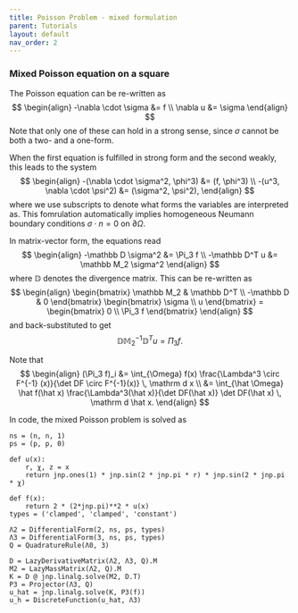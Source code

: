 ```yaml
---
title: Poisson Problem - mixed formulation
parent: Tutorials
layout: default
nav_order: 2
---
```


### Mixed Poisson equation on a square

The Poisson equation can be re-written as
$$
\begin{align}
    -\nabla \cdot \sigma &= f \\
    \nabla u &= \sigma
\end{align}
$$
Note that only one of these can hold in a strong sense, since $\sigma$ cannot be both a two- and a one-form.

When the first equation is fulfilled in strong form and the second weakly, this leads to the system
$$
\begin{align}
    -(\nabla \cdot \sigma^2, \phi^3) &= (f, \phi^3) \\
    -(u^3, \nabla \cdot \psi^2) &= (\sigma^2, \psi^2),
\end{align}
$$
where we use subscripts to denote what forms the variables are interpreted as. This fomrulation automatically implies homogeneous Neumann boundary conditions $\sigma \cdot n = 0$ on $\partial \Omega$.

In matrix-vector form, the equations read
$$
\begin{align}
    -\mathbb D \sigma^2 &= \Pi_3 f \\
    -\mathbb D^T u &= \mathbb M_2 \sigma^2
\end{align}
$$
where $\mathbb D$ denotes the divergence matrix. This can be re-written as
$$
\begin{align}
    \begin{bmatrix}
        \mathbb M_2 & \mathbb D^T \\
        -\mathbb D & 0
    \end{bmatrix}
    \begin{bmatrix}
        \sigma \\ u
    \end{bmatrix}
    = 
    \begin{bmatrix}
        0 \\ \Pi_3 f
    \end{bmatrix}
\end{align}
$$
and back-substituted to get
$$
    \mathbb D \mathbb M_2^{-1} \mathbb D^T u = \Pi_3 f.
$$

Note that 
$$
\begin{align}
    (\Pi_3 f)_i &= \int_{\Omega} f(x) \frac{\Lambda^3 \circ F^{-1} (x)}{\det DF \circ F^{-1}(x)} \, \mathrm d x \\
    &= \int_{\hat \Omega} \hat f(\hat x) \frac{\Lambda^3(\hat x)}{\det DF(\hat x)} \det DF(\hat x) \, \mathrm d \hat x.
\end{align}
$$

In code, the mixed Poisson problem is solved as

```
ns = (n, n, 1)
ps = (p, p, 0)

def u(x):
    r, χ, z = x
    return jnp.ones(1) * jnp.sin(2 * jnp.pi * r) * jnp.sin(2 * jnp.pi * χ)

def f(x):
    return 2 * (2*jnp.pi)**2 * u(x)
types = ('clamped', 'clamped', 'constant')

Λ2 = DifferentialForm(2, ns, ps, types)
Λ3 = DifferentialForm(3, ns, ps, types)
Q = QuadratureRule(Λ0, 3)

D = LazyDerivativeMatrix(Λ2, Λ3, Q).M
M2 = LazyMassMatrix(Λ2, Q).M
K = D @ jnp.linalg.solve(M2, D.T)
P3 = Projector(Λ3, Q)
u_hat = jnp.linalg.solve(K, P3(f))
u_h = DiscreteFunction(u_hat, Λ3)
```